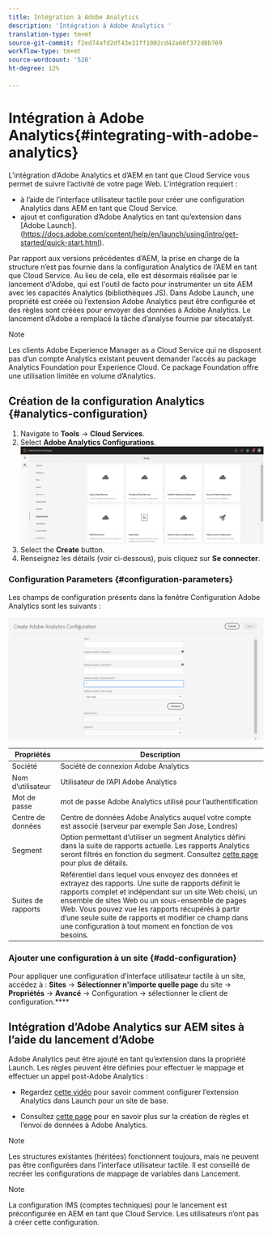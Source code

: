 ```yaml
---
title: Intégration à Adobe Analytics
description: 'Intégration à Adobe Analytics '
translation-type: tm+mt
source-git-commit: f2ed74afd2df43e31ff1002cd42a60f372d0b769
workflow-type: tm+mt
source-wordcount: '528'
ht-degree: 12%

---
```



# Intégration à Adobe Analytics{#integrating-with-adobe-analytics}

L’intégration d’Adobe Analytics et d’AEM en tant que Cloud Service vous permet de suivre l’activité de votre page Web. L&#39;intégration requiert :

* à l’aide de l’interface utilisateur tactile pour créer une configuration Analytics dans AEM en tant que Cloud Service.
* ajout et configuration d’Adobe Analytics en tant qu’extension dans [Adobe Launch].(https://docs.adobe.com/content/help/en/launch/using/intro/get-started/quick-start.html).

Par rapport aux versions précédentes d’AEM, la prise en charge de la structure n’est pas fournie dans la configuration Analytics de l’AEM en tant que Cloud Service. Au lieu de cela, elle est désormais réalisée par le lancement d&#39;Adobe, qui est l&#39;outil de facto pour instrumenter un site AEM avec les capacités Analytics (bibliothèques JS). Dans Adobe Launch, une propriété est créée où l’extension Adobe Analytics peut être configurée et des règles sont créées pour envoyer des données à Adobe Analytics. Le lancement d’Adobe a remplacé la tâche d’analyse fournie par sitecatalyst.

>[!NOTE]
>
>Les clients Adobe Experience Manager as a Cloud Service qui ne disposent pas d’un compte Analytics existant peuvent demander l’accès au package Analytics Foundation pour Experience Cloud. Ce package Foundation offre une utilisation limitée en volume d’Analytics.

## Création de la configuration Analytics {#analytics-configuration}

1. Navigate to **Tools** → **Cloud Services**.
2. Select **Adobe Analytics Configurations**.
   ![Fenêtre](assets/analytics_screen1.png "Fenêtre AnalyticsAnalytics")
3. Select the **Create** button.
4. Renseignez les détails (voir ci-dessous), puis cliquez sur **Se connecter**.

### Configuration Parameters {#configuration-parameters}

Les champs de configuration présents dans la fenêtre Configuration Adobe Analytics sont les suivants :

![Paramètres](assets/properties_field1.png "de configurationParamètres de configuration")

| Propriétés | Description |
|---|---|
| Société | Société de connexion Adobe Analytics |
| Nom d’utilisateur | Utilisateur de l’API Adobe Analytics |
| Mot de passe | mot de passe Adobe Analytics utilisé pour l’authentification |
| Centre de données | Centre de données Adobe Analytics auquel votre compte est associé (serveur par exemple San Jose, Londres) |
| Segment | Option permettant d’utiliser un segment Analytics défini dans la suite de rapports actuelle. Les rapports Analytics seront filtrés en fonction du segment. Consultez [cette page](https://docs.adobe.com/content/help/en/analytics/components/segmentation/seg-overview.html) pour plus de détails. |
| Suites de rapports | Référentiel dans lequel vous envoyez des données et extrayez des rapports. Une suite de rapports définit le rapports complet et indépendant sur un site Web choisi, un ensemble de sites Web ou un sous-ensemble de pages Web. Vous pouvez vue les rapports récupérés à partir d’une seule suite de rapports et modifier ce champ dans une configuration à tout moment en fonction de vos besoins. |

### Ajouter une configuration à un site {#add-configuration}

Pour appliquer une configuration d’interface utilisateur tactile à un site, accédez à : **Sites** → **Sélectionner n&#39;importe quelle page** du site → **Propriétés** → **Avancé** → Configuration → sélectionner le client de configuration.****

## Intégration d’Adobe Analytics sur AEM sites à l’aide du lancement d’Adobe

Adobe Analytics peut être ajouté en tant qu’extension dans la propriété Launch. Les règles peuvent être définies pour effectuer le mappage et effectuer un appel post-Adobe Analytics :

* Regardez [cette vidéo](https://docs.adobe.com/content/help/en/analytics-learn/tutorials/implementation/via-adobe-launch/basic-configuration-of-the-analytics-launch-extension.html) pour savoir comment configurer l’extension Analytics dans Launch pour un site de base.

* Consultez [cette page](https://docs.adobe.com/content/help/en/core-services-learn/implementing-in-websites-with-launch/implement-solutions/analytics.html) pour en savoir plus sur la création de règles et l’envoi de données à Adobe Analytics.

>[!NOTE]
>
>Les structures existantes (héritées) fonctionnent toujours, mais ne peuvent pas être configurées dans l’interface utilisateur tactile. Il est conseillé de recréer les configurations de mappage de variables dans Lancement.

>[!NOTE]
>
>La configuration IMS (comptes techniques) pour le lancement est préconfigurée en AEM en tant que Cloud Service. Les utilisateurs n’ont pas à créer cette configuration.
